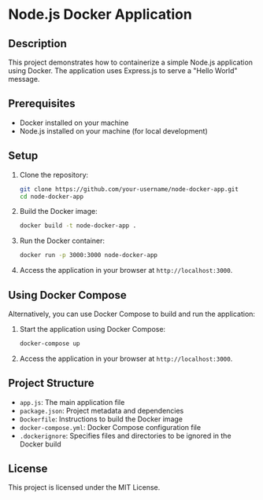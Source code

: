 # Node.js Docker Application

## Description

This project demonstrates how to containerize a simple Node.js application using Docker. The application uses Express.js to serve a "Hello World" message.

## Prerequisites

- Docker installed on your machine
- Node.js installed on your machine (for local development)

## Setup

1. Clone the repository:
    ```sh
    git clone https://github.com/your-username/node-docker-app.git
    cd node-docker-app
    ```

2. Build the Docker image:
    ```sh
    docker build -t node-docker-app .
    ```

3. Run the Docker container:
    ```sh
    docker run -p 3000:3000 node-docker-app
    ```

4. Access the application in your browser at `http://localhost:3000`.

## Using Docker Compose

Alternatively, you can use Docker Compose to build and run the application:

1. Start the application using Docker Compose:
    ```sh
    docker-compose up
    ```

2. Access the application in your browser at `http://localhost:3000`.

## Project Structure

- `app.js`: The main application file
- `package.json`: Project metadata and dependencies
- `Dockerfile`: Instructions to build the Docker image
- `docker-compose.yml`: Docker Compose configuration file
- `.dockerignore`: Specifies files and directories to be ignored in the Docker build

## License

This project is licensed under the MIT License.
